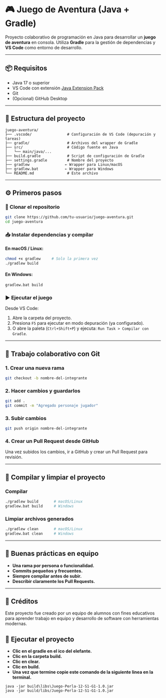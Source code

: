 # 🎮 Juego de Aventura (Java + Gradle)

Proyecto colaborativo de programación en Java para desarrollar un **juego de aventura** en consola. Utiliza **Gradle** para la gestión de dependencias y **VS Code** como entorno de desarrollo.

---

## 📦 Requisitos

- Java 17 o superior
- VS Code con extensión [Java Extension Pack](https://marketplace.visualstudio.com/items?itemName=vscjava.vscode-java-pack)
- Git
- (Opcional) GitHub Desktop

---

## 🧱 Estructura del proyecto

```
juego-aventura/
├── .vscode/                # Configuración de VS Code (depuración y tareas)
├── gradle/                 # Archivos del wrapper de Gradle
├── src/                    # Código fuente en Java
│   └── main/java/...
├── build.gradle            # Script de configuración de Gradle
├── settings.gradle         # Nombre del proyecto
├── gradlew                ← Wrapper para Linux/macOS
├── gradlew.bat            ← Wrapper para Windows
└── README.md               # Este archivo
```

---

## ⚙️ Primeros pasos

### 🔁 Clonar el repositorio

```bash
git clone https://github.com/tu-usuario/juego-aventura.git
cd juego-aventura
```

### 📥 Instalar dependencias y compilar

#### En **macOS / Linux**:

```bash
chmod +x gradlew     # Solo la primera vez
./gradlew build
```

#### En **Windows**:

```bash
gradlew.bat build
```

### ▶️ Ejecutar el juego

Desde VS Code:
1. Abre la carpeta del proyecto.
2. Presiona `F5` para ejecutar en modo depuración (ya configurado).
3. O abre la paleta (`Ctrl+Shift+P`) y ejecuta: `Run Task > Compilar con Gradle`.

---

## 🤝 Trabajo colaborativo con Git

### 1. Crear una nueva rama

```bash
git checkout -b nombre-del-integrante
```

### 2. Hacer cambios y guardarlos

```bash
git add .
git commit -m "Agregado personaje jugador"
```

### 3. Subir cambios

```bash
git push origin nombre-del-integrante
```

### 4. Crear un Pull Request desde GitHub

Una vez subidos los cambios, ir a GitHub y crear un Pull Request para revisión.

---

## 🧪 Compilar y limpiar el proyecto

### Compilar

```bash
./gradlew build       # macOS/Linux
gradlew.bat build     # Windows
```

### Limpiar archivos generados

```bash
./gradlew clean       # macOS/Linux
gradlew.bat clean     # Windows
```

---

## 🧠 Buenas prácticas en equipo

- **Una rama por persona o funcionalidad.**
- **Commits pequeños y frecuentes.**
- **Siempre compilar antes de subir.**
- **Describir claramente los Pull Requests.**

---

## 🧩 Créditos

Este proyecto fue creado por un equipo de alumnos con fines educativos para aprender trabajo en equipo y desarrollo de software con herramientas modernas.


## 🧩 Ejecutar el proyecto
- **Clic en el gradle en el ico del elefante.**
- **Clic en la carpeta build.**
- **Clic en clear.**
- **Clic en build.**
- **Una vez que termine copie este comando de la siguiente linea en la terminal.**
```
java -jar build\libs\Juego-Perla-12-S1-G1-1.0.jar
java -jar build/libs/Juego-Perla-12-S1-G1-1.0.jar 
```